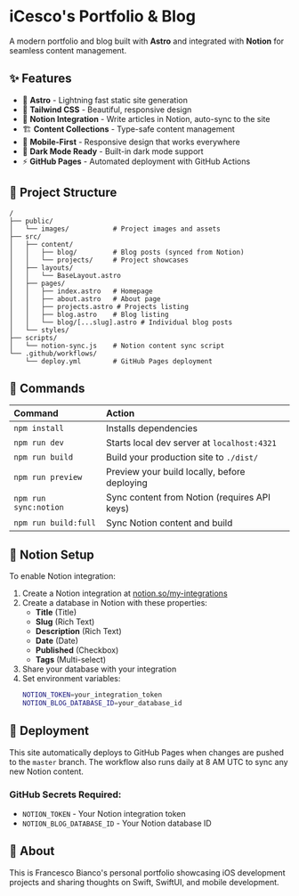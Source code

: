 # iCesco's Portfolio & Blog

A modern portfolio and blog built with **Astro** and integrated with **Notion** for seamless content management.

## ✨ Features

- 🚀 **Astro** - Lightning fast static site generation
- 🎨 **Tailwind CSS** - Beautiful, responsive design
- 📝 **Notion Integration** - Write articles in Notion, auto-sync to the site
- 🏗️ **Content Collections** - Type-safe content management
- 📱 **Mobile-First** - Responsive design that works everywhere
- 🌙 **Dark Mode Ready** - Built-in dark mode support
- ⚡ **GitHub Pages** - Automated deployment with GitHub Actions

## 🚀 Project Structure

```text
/
├── public/
│   └── images/           # Project images and assets
├── src/
│   ├── content/
│   │   ├── blog/         # Blog posts (synced from Notion)
│   │   └── projects/     # Project showcases
│   ├── layouts/
│   │   └── BaseLayout.astro
│   ├── pages/
│   │   ├── index.astro   # Homepage
│   │   ├── about.astro   # About page
│   │   ├── projects.astro # Projects listing
│   │   ├── blog.astro    # Blog listing
│   │   └── blog/[...slug].astro # Individual blog posts
│   └── styles/
├── scripts/
│   └── notion-sync.js    # Notion content sync script
└── .github/workflows/
    └── deploy.yml        # GitHub Pages deployment
```

## 🧞 Commands

| Command                   | Action                                           |
| :------------------------ | :----------------------------------------------- |
| `npm install`             | Installs dependencies                            |
| `npm run dev`             | Starts local dev server at `localhost:4321`      |
| `npm run build`           | Build your production site to `./dist/`          |
| `npm run preview`         | Preview your build locally, before deploying     |
| `npm run sync:notion`     | Sync content from Notion (requires API keys)     |
| `npm run build:full`      | Sync Notion content and build                    |

## 🔧 Notion Setup

To enable Notion integration:

1. Create a Notion integration at [notion.so/my-integrations](https://www.notion.so/my-integrations)
2. Create a database in Notion with these properties:
   - **Title** (Title)
   - **Slug** (Rich Text) 
   - **Description** (Rich Text)
   - **Date** (Date)
   - **Published** (Checkbox)
   - **Tags** (Multi-select)
3. Share your database with your integration
4. Set environment variables:
   ```bash
   NOTION_TOKEN=your_integration_token
   NOTION_BLOG_DATABASE_ID=your_database_id
   ```

## 🚢 Deployment

This site automatically deploys to GitHub Pages when changes are pushed to the `master` branch. The workflow also runs daily at 8 AM UTC to sync any new Notion content.

### GitHub Secrets Required:
- `NOTION_TOKEN` - Your Notion integration token
- `NOTION_BLOG_DATABASE_ID` - Your Notion database ID

## 🎯 About

This is Francesco Bianco's personal portfolio showcasing iOS development projects and sharing thoughts on Swift, SwiftUI, and mobile development.
